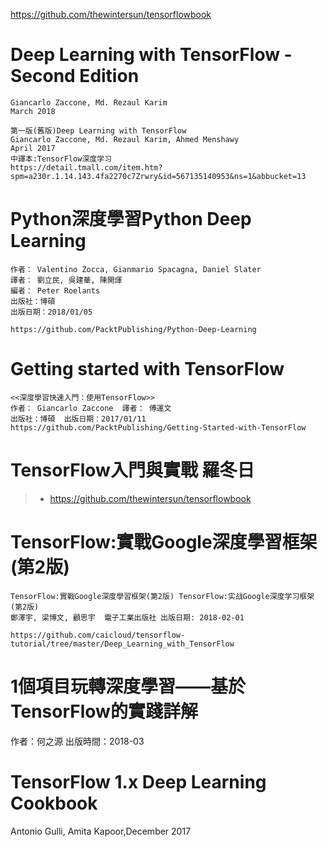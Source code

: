 https://github.com/thewintersun/tensorflowbook

# Deep Learning with TensorFlow - Second Edition
```
Giancarlo Zaccone, Md. Rezaul Karim
March 2018

第一版(舊版)Deep Learning with TensorFlow
Giancarlo Zaccone, Md. Rezaul Karim, Ahmed Menshawy
April 2017
中譯本:TensorFlow深度学习
https://detail.tmall.com/item.htm?spm=a230r.1.14.143.4fa2270c7Zrwry&id=567135140953&ns=1&abbucket=13
```

# Python深度學習Python Deep Learning
```
作者： Valentino Zocca, Gianmario Spacagna, Daniel Slater  
譯者： 劉立民, 吳建華, 陳開煇
編者： Peter Roelants
出版社：博碩  
出版日期：2018/01/05

https://github.com/PacktPublishing/Python-Deep-Learning
```
# Getting started with TensorFlow
```
<<深度學習快速入門：使用TensorFlow>>
作者： Giancarlo Zaccone  譯者： 傅運文
出版社：博碩  出版日期：2017/01/11
https://github.com/PacktPublishing/Getting-Started-with-TensorFlow
```

# TensorFlow入門與實戰 羅冬日

>* https://github.com/thewintersun/tensorflowbook


# TensorFlow:實戰Google深度學習框架(第2版) 

```
TensorFlow:實戰Google深度學習框架(第2版) TensorFlow:实战Google深度学习框架(第2版)
鄭澤宇, 梁博文, 顧思宇  電子工業出版社 出版日期: 2018-02-01

https://github.com/caicloud/tensorflow-tutorial/tree/master/Deep_Learning_with_TensorFlow
```


# 1個項目玩轉深度學習——基於TensorFlow的實踐詳解  

作者：何之源 出版時間：2018-03

# TensorFlow 1.x Deep Learning Cookbook

Antonio Gulli, Amita Kapoor,December 2017
